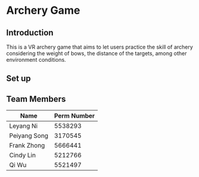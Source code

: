 # Archery Game

## Introduction 
This is a VR archery game that aims to let users practice the skill of archery considering the weight of bows, the distance of the targets, among other environment conditions.

## Set up 

## Team Members
|      Name     | Perm Number |
| ------------- | ----------- |
|   Leyang Ni   |   5538293   | 
| Peiyang Song  |   3170545   |
|  Frank Zhong  |   5666441   |
|   Cindy Lin   |   5212766   |
|     Qi Wu     |   5521497   |
